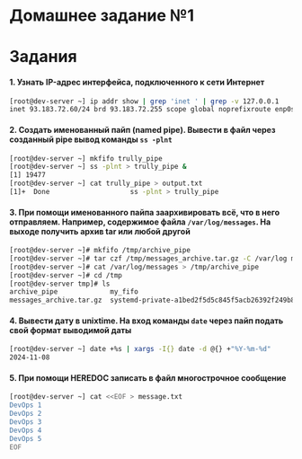 # Домашнее задание №1



# Задания

#### 1. Узнать IP-адрес интерфейса, подключенного к сети Интернет
```sh
[root@dev-server ~] ip addr show | grep 'inet ' | grep -v 127.0.0.1
inet 93.183.72.60/24 brd 93.183.72.255 scope global noprefixroute enp0s5
```

#### 2. Создать именованный пайп (named pipe). Вывести в файл через созданный pipe вывод команды `ss -plnt`
```sh
[root@dev-server ~] mkfifo trully_pipe
[root@dev-server ~] ss -plnt > trully_pipe &
[1] 19477
[root@dev-server ~] cat trully_pipe > output.txt
[1]+  Done                    ss -plnt > trully_pipe
```
#### 3. При помощи именованного пайпа заархивировать всё, что в него отправляем. Например, содержимое файла `/var/log/messages`. На выходе получить архив tar или любой другой
```sh
[root@dev-server ~]# mkfifo /tmp/archive_pipe
[root@dev-server ~]# tar czf /tmp/messages_archive.tar.gz -C /var/log messages < /tmp/archive_pipe
[root@dev-server ~]# cat /var/log/messages > /tmp/archive_pipe
[root@dev-server ~]# cd /tmp
[root@dev-server tmp]# ls
archive_pipe             my_fifo
messages_archive.tar.gz  systemd-private-a1bed2f5d5c845f5acb26392f249b8b5-chronyd.service-zujjAG
```
#### 4. Вывести дату в unixtime. На вход команды `date` через пайп подать свой формат выводимой даты
```sh
[root@dev-server ~] date +%s | xargs -I{} date -d @{} +"%Y-%m-%d"
2024-11-08
```
#### 5. При помощи HEREDOC записать в файл многострочное сообщение
```sh
[root@dev-server ~] cat <<EOF > message.txt
DevOps 1
DevOps 2
DevOps 3
DevOps 4
DevOps 5
EOF
```



